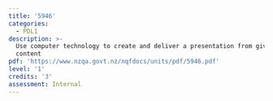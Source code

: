 ```yaml
---
title: '5946'
categories:
  - PDL1
description: >-
  Use computer technology to create and deliver a presentation from given
  content
pdf: 'https://www.nzqa.govt.nz/nqfdocs/units/pdf/5946.pdf'
level: '1'
credits: '3'
assessment: Internal
---
```


